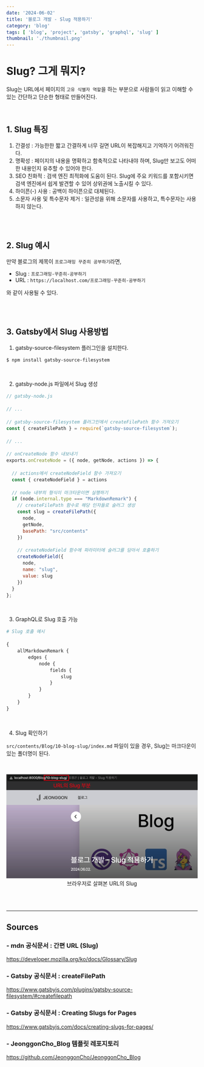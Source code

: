 ```yaml
---
date: '2024-06-02'
title: '블로그 개발 - Slug 적용하기'
category: 'blog'
tags: [ 'blog', 'project', 'gatsby', 'graphql', 'slug' ]
thumbnail: './thumbnail.png'
---
```


# Slug? 그게 뭐지?

Slug는 URL에서 페이지의 `고유 식별자 역할`을 하는 부분으로 사람들이 읽고 이해할 수 있는 간단하고 단순한 형태로 만들어진다.

<br/>

## 1. Slug 특징

1. 간결성 : 가능한한 짧고 간결하게 너무 길면 URL이 복잡해지고 기억하기 어려워진다.
2. 명확성 : 페이지의 내용을 명확하고 함축적으로 나타내야 하며, Slug만 보고도 어떠한 내용인지 유추할 수 있어야 한다.
3. SEO 친화적 : 검색 엔진 최적화에 도움이 된다. Slug에 주요 키워드를 포함시키면 검색 엔진에서 쉽게 발견할 수 있어 상위권에 노출시킬 수 있다.
4. 하이픈(-) 사용 : 공백이 하이픈으로 대체된다.
5. 소문자 사용 및 특수문자 제거 : 일관성을 위해 소문자를 사용하고, 특수문자는 사용하지 않는다.

<br/>
<br/>

## 2. Slug 예시

만약 블로그의 제목이 `프로그래밍 꾸준히 공부하기`라면,

- Slug : `프로그래밍-꾸준히-공부하기`
- URL : `https://localhost.com/프로그래밍-꾸준히-공부하기`

와 같이 사용될 수 있다.

<br/>
<br/>

## 3. Gatsby에서 Slug 사용방법

1. gatsby-source-filesystem 플러그인을 설치한다.

```bash
$ npm install gatsby-source-filesystem
```

<br/>

2. gatsby-node.js 파일에서 Slug 생성

```js
// gatsby-node.js

// ...

// gatsby-source-filesystem 플러그인에서 createFilePath 함수 가져오기
const { createFilePath } = require(`gatsby-source-filesystem`);

// ...

// onCreateNode 함수 내보내기
exports.onCreateNode = ({ node, getNode, actions }) => {

  // actions에서 createNodeField 함수 가져오기
  const { createNodeField } = actions

  // node 내부의 형식이 마크타운이면 실행하기
  if (node.internal.type === "MarkdownRemark") {
    // createFilePath 함수로 해당 인자들로 슬러그 생성
    const slug = createFilePath({
      node,
      getNode,
      basePath: "src/contents"
    })

    // createNodeField 함수에 파라미터에 슬러그를 담아서 호출하기
    createNodeField({
      node,
      name: "slug",
      value: slug
    })
  }
};
```

<br/>

3. GraphQL로 Slug 호출 가능

```graphql
# Slug 호출 예시

{
    allMarkdownRemark {
        edges {
            node {
                fields {
                    slug
                }
            }
        }
    }
}
```

<br/>

4. Slug 확인하기

`src/contents/Blog/10-blog-slug/index.md` 파일이 있을 경우, Slug는 마크다운이 있는 폴더명이 된다.

<br/>

<p align="center">
    <img src="./URL.png" alt="url slug"><br/>
    <span>브라우저로 살펴본 URL의 Slug</span>
</p>

<br/>
<br/>

---

## Sources

### - mdn 공식문서 : 간편 URL (Slug)

https://developer.mozilla.org/ko/docs/Glossary/Slug

### - Gatsby 공식문서 : createFilePath

https://www.gatsbyjs.com/plugins/gatsby-source-filesystem/#createfilepath

### - Gatsby 공식문서 : Creating Slugs for Pages

https://www.gatsbyjs.com/docs/creating-slugs-for-pages/

### - JeonggonCho_Blog 템플릿 레포지토리

https://github.com/JeonggonCho/JeonggonCho_Blog